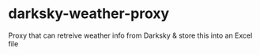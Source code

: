 # darksky-weather-proxy
Proxy that can retreive weather info from Darksky &amp; store this into an Excel file

